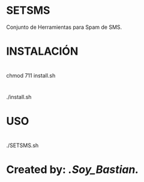 # SETSMS
Conjunto de Herramientas para Spam de SMS.
#
# INSTALACIÓN
#
chmod 711 install.sh
#
./install.sh
#
# USO
#
./SETSMS.sh
#
# Created by: _.Soy_Bastian._
